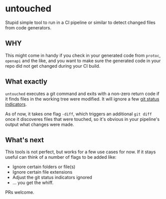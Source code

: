 untouched
=========

Stupid simple tool to run in a CI pipeline or similar to detect changed
files from code generators.

WHY
---

This might come in handy if you check in your generated code from `protoc`,
`openapi` and the like, and you want to make sure the generated code in your
repo did not get changed during your CI build.

What exactly
------------

`untouched` executes a git command and exits with a non-zero return code if it
finds files in the working tree were modified.  It will ignore a few [git 
status indicators][untouched-ignores].

As of now, it takes one flag `-diff`, which triggers an additional `git diff`
once it discoveres files that were touched, so it's obvious in your pipeline's
output what changes were made.

What's next
-----------

This tools is not perfect, but works for a few use cases for now. If it stays
useful can think of a number of flags to be added like:

* Ignore certain folders or file(s)
* Ignore certain file extensions
* Adjust the git status indicators ignored
* ... you get the whiff.

PRs welcome.

[untouched-ignores]: main.go#L15-21
